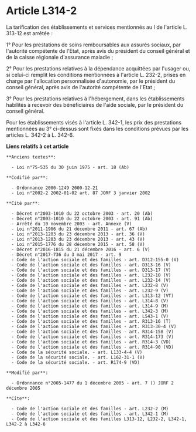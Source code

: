 # Article L314-2

La tarification des établissements et services mentionnés au I de l'article L. 313-12 est arrêtée :

1° Pour les prestations de soins remboursables aux assurés sociaux, par l'autorité compétente de l'Etat, après avis du
président du conseil général et de la caisse régionale d'assurance maladie ;

2° Pour les prestations relatives à la dépendance acquittées par l'usager ou, si celui-ci remplit les conditions mentionnées
à l'article L. 232-2, prises en charge par l'allocation personnalisée d'autonomie, par le président du conseil général, après
avis de l'autorité compétente de l'Etat ;

3° Pour les prestations relatives à l'hébergement, dans les établissements habilités à recevoir des bénéficiaires de l'aide
sociale, par le président du conseil général.

Pour les établissements visés à l'article L. 342-1, les prix des prestations mentionnées au 3° ci-dessus sont fixés dans les
conditions prévues par les articles L. 342-2 à L. 342-6.

**Liens relatifs à cet article**

	**Anciens textes**:

	  - Loi n°75-535 du 30 juin 1975 - art. 18 (Ab)

	**Codifié par**:

	  - Ordonnance 2000-1249 2000-12-21
	  - Loi n°2002-2 2002-01-02 art. 87 JORF 3 janvier 2002

	**Cité par**:

	  - Décret n°2003-1010 du 22 octobre 2003 - art. 20 (Ab)
	  - Décret n°2003-1010 du 22 octobre 2003 - art. 91 (Ab)
	  - Arrêté du 10 novembre 2003 - art. Annexe (V)
	  - Loi n°2011-1906 du 21 décembre 2011 - art. 67 (Ab)
	  - Loi n°2013-1203 du 23 décembre 2013 - art. 36 (V)
	  - Loi n°2013-1203 du 23 décembre 2013 - art. 43 (V)
	  - Loi n°2015-1776 du 28 décembre 2015 - art. 58 (V)
	  - Décret n°2016-1815 du 21 décembre 2016 - art. 6 (V)
	  - Décret n°2017-736 du 3 mai 2017 - art. 9
	  - Code de l'action sociale et des familles - art. D312-155-0 (V)
	  - Code de l'action sociale et des familles - art. D313-16 (V)
	  - Code de l'action sociale et des familles - art. D313-17 (V)
	  - Code de l'action sociale et des familles - art. L232-10 (V)
	  - Code de l'action sociale et des familles - art. L232-14 (V)
	  - Code de l'action sociale et des familles - art. L232-8 (V)
	  - Code de l'action sociale et des familles - art. L232-9 (V)
	  - Code de l'action sociale et des familles - art. L313-12 (VT)
	  - Code de l'action sociale et des familles - art. L314-8 (V)
	  - Code de l'action sociale et des familles - art. L314-9 (M)
	  - Code de l'action sociale et des familles - art. L342-3 (M)
	  - Code de l'action sociale et des familles - art. L543-1 (V)
	  - Code de l'action sociale et des familles - art. R313-16 (T)
	  - Code de l'action sociale et des familles - art. R313-30-4 (V)
	  - Code de l'action sociale et des familles - art. R314-158 (V)
	  - Code de l'action sociale et des familles - art. R314-173 (V)
	  - Code de l'action sociale et des familles - art. R314-3 (VD)
	  - Code de l'action sociale et des familles - art. R314-90 (VD)
	  - Code de la sécurité sociale. - art. L133-4-4 (V)
	  - Code de la sécurité sociale. - art. L162-31-1 (V)
	  - Code de la sécurité sociale. - art. R174-9 (VD)

	**Modifié par**:

	  - Ordonnance n°2005-1477 du 1 décembre 2005 - art. 7 () JORF 2 décembre 2005

	**Cite**:

	  - Code de l'action sociale et des familles - art. L232-2 (M)
	  - Code de l'action sociale et des familles - art. L342-1 (M)
	  - Code de l'action sociale et des familles L313-12, L232-2, L342-1, L342-2 à L342-6
